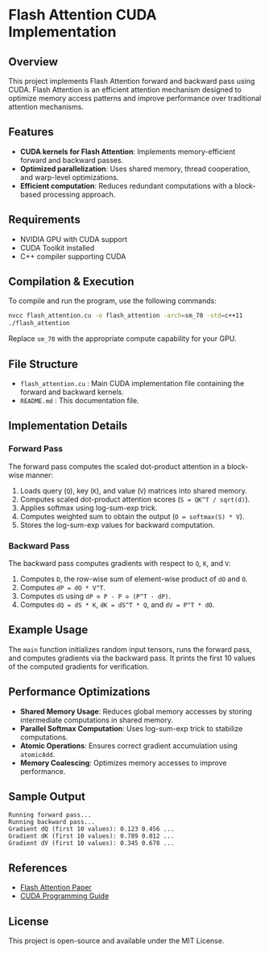 # Flash Attention CUDA Implementation

## Overview
This project implements Flash Attention forward and backward pass using CUDA. Flash Attention is an efficient attention mechanism designed to optimize memory access patterns and improve performance over traditional attention mechanisms.

## Features
- **CUDA kernels for Flash Attention**: Implements memory-efficient forward and backward passes.
- **Optimized parallelization**: Uses shared memory, thread cooperation, and warp-level optimizations.
- **Efficient computation**: Reduces redundant computations with a block-based processing approach.

## Requirements
- NVIDIA GPU with CUDA support
- CUDA Toolkit installed
- C++ compiler supporting CUDA

## Compilation & Execution
To compile and run the program, use the following commands:

```sh
nvcc flash_attention.cu -o flash_attention -arch=sm_70 -std=c++11
./flash_attention
```
Replace `sm_70` with the appropriate compute capability for your GPU.

## File Structure
- `flash_attention.cu` : Main CUDA implementation file containing the forward and backward kernels.
- `README.md` : This documentation file.

## Implementation Details
### Forward Pass
The forward pass computes the scaled dot-product attention in a block-wise manner:
1. Loads query (`Q`), key (`K`), and value (`V`) matrices into shared memory.
2. Computes scaled dot-product attention scores (`S = QK^T / sqrt(d)`).
3. Applies softmax using log-sum-exp trick.
4. Computes weighted sum to obtain the output (`O = softmax(S) * V`).
5. Stores the log-sum-exp values for backward computation.

### Backward Pass
The backward pass computes gradients with respect to `Q`, `K`, and `V`:
1. Computes `D`, the row-wise sum of element-wise product of `dO` and `O`.
2. Computes `dP = dO * V^T`.
3. Computes `dS` using `dP ⊙ P - P ⊙ (P^T · dP)`.
4. Computes `dQ = dS * K`, `dK = dS^T * Q`, and `dV = P^T * dO`.

## Example Usage
The `main` function initializes random input tensors, runs the forward pass, and computes gradients via the backward pass. It prints the first 10 values of the computed gradients for verification.

## Performance Optimizations
- **Shared Memory Usage**: Reduces global memory accesses by storing intermediate computations in shared memory.
- **Parallel Softmax Computation**: Uses log-sum-exp trick to stabilize computations.
- **Atomic Operations**: Ensures correct gradient accumulation using `atomicAdd`.
- **Memory Coalescing**: Optimizes memory accesses to improve performance.

## Sample Output
```
Running forward pass...
Running backward pass...
Gradient dQ (first 10 values): 0.123 0.456 ...
Gradient dK (first 10 values): 0.789 0.012 ...
Gradient dV (first 10 values): 0.345 0.678 ...
```

## References
- [Flash Attention Paper](https://arxiv.org/abs/2205.14135)
- [CUDA Programming Guide](https://docs.nvidia.com/cuda/cuda-c-programming-guide/index.html)

## License
This project is open-source and available under the MIT License.
